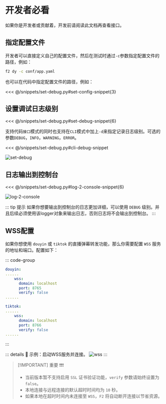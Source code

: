 # 开发者必看

如果你是开发者或贡献着，开发前请阅读此文档再查看接口。

## 指定配置文件

开发者可以直接定义自己的配置文件，然后在测试时通过`-c`参数指定配置文件的路径，例如：

```bash
f2 dy -c conf/app.yaml
```
也可以在代码中指定配置文件的路径，例如：

<<< @/snippets/set-debug.py#set-config-snippet{3}

## 设置调试日志级别

<<< @/snippets/set-debug.py#set-debug-snippet{6}

支持代码`接口`模式的同时也支持在`CLI`模式中加上`-d`来指定记录日志级别。可选的参数`DEBUG`，`INFO`，`WARNING`，`ERROR`。

<<< @/snippets/set-debug.py#cli-debug-snippet

![set-debug](/douyin/set-debug.png)

## 日志输出到控制台

<<< @/snippets/set-debug.py#log-2-console-snippet{6}

![log-2-console](/douyin/log-2-console.png)

::: tip 提示
如果你想要输出到控制台的日志更加详细，可以使用 `DEBUG` 级别。并且后续必须使用该logger对象来输出日志，否则日志将不会输出到控制台。
:::

## WSS配置 <Badge type="warning" text="实验性" />

如果你想使用 `douyin` 或 `tiktok` 的直播弹幕转发功能，那么你需要配置 `WSS` 服务的地址和端口。配置如下：



::: code-group
```yaml [douyin]
douyin:
......
    wss:
      domain: localhost
      port: 8765
      verify: false
......
```
```yaml [tiktok]
tiktok:
......
    wss:
      domain: localhost
      port: 8766
      verify: false
......
```
:::

::: details :link: 示例：启动WSS服务并连接。
![wss](/douyin/wss-connect.png)
:::

> [!IMPORTANT] 重要 ❗❗❗
> - 当前版本暂不支持启用 `SSL` 证书验证功能，`verify` 参数请始终设置为 `false`。
> - 本地连接与远程连接的默认超时时间均为 `10` 秒。
> - 如果本地在超时时间内未连接至 `WSS`，`F2` 将自动断开连接以节省资源。
